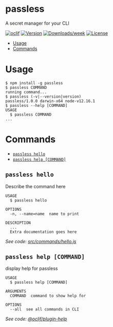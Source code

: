 passless
========

A secret manager for your CLI

[![oclif](https://img.shields.io/badge/cli-oclif-brightgreen.svg)](https://oclif.io)
[![Version](https://img.shields.io/npm/v/passless.svg)](https://npmjs.org/package/passless)
[![Downloads/week](https://img.shields.io/npm/dw/passless.svg)](https://npmjs.org/package/passless)
[![License](https://img.shields.io/npm/l/passless.svg)](https://github.com/santiagocardo80/passless/blob/master/package.json)

<!-- toc -->
* [Usage](#usage)
* [Commands](#commands)
<!-- tocstop -->
# Usage
<!-- usage -->
```sh-session
$ npm install -g passless
$ passless COMMAND
running command...
$ passless (-v|--version|version)
passless/1.0.0 darwin-x64 node-v12.16.1
$ passless --help [COMMAND]
USAGE
  $ passless COMMAND
...
```
<!-- usagestop -->
# Commands
<!-- commands -->
* [`passless hello`](#passless-hello)
* [`passless help [COMMAND]`](#passless-help-command)

## `passless hello`

Describe the command here

```
USAGE
  $ passless hello

OPTIONS
  -n, --name=name  name to print

DESCRIPTION
  ...
  Extra documentation goes here
```

_See code: [src/commands/hello.js](https://github.com/santiagocardo80/passless/blob/v1.0.0/src/commands/hello.js)_

## `passless help [COMMAND]`

display help for passless

```
USAGE
  $ passless help [COMMAND]

ARGUMENTS
  COMMAND  command to show help for

OPTIONS
  --all  see all commands in CLI
```

_See code: [@oclif/plugin-help](https://github.com/oclif/plugin-help/blob/v2.2.3/src/commands/help.ts)_
<!-- commandsstop -->
